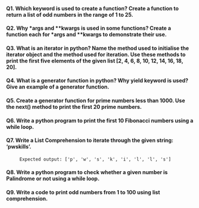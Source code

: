 #### Q1. Which keyword is used to create a function? Create a function to return a list of odd numbers in the range of 1 to 25.
#### Q2. Why *args and **kwargs is used in some functions? Create a function each for *args and **kwargs to demonstrate their use.
#### Q3. What is an iterator in python? Name the method used to initialise the iterator object and the method used for iteration. Use these methods to print the first five elements of the given list [2, 4, 6, 8, 10, 12, 14, 16, 18, 20].
#### Q4. What is a generator function in python? Why yield keyword is used? Give an example of a generator function.
#### Q5. Create a generator function for prime numbers less than 1000. Use the next() method to print the first 20 prime numbers.
#### Q6. Write a python program to print the first 10 Fibonacci numbers using a while loop.
#### Q7. Write a List Comprehension to iterate through the given string: ‘pwskills’.
         Expected output: ['p', 'w', 's', 'k', 'i', 'l', 'l', 's']
#### Q8. Write a python program to check whether a given number is Palindrome or not using a while loop.
#### Q9. Write a code to print odd numbers from 1 to 100 using list comprehension.


